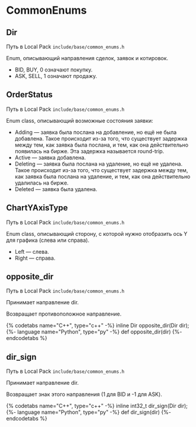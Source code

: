 # CommonEnums

## Dir

Путь в Local Pack `include/base/common_enums.h`

Enum, описывающий направления сделок, заявок и котировок.

- BID, BUY, 0 означают покупку.
- ASK, SELL, 1 означают продажу.

## OrderStatus

Путь в Local Pack `include/base/common_enums.h`

Enum class, описывающий возможные состояния заявки:

- Adding — заявка была послана на добавление, но ещё не была добавлена.
  Такое происходит из-за того, что существует задержка между тем, как заявка была послана, и тем, как она действительно появилась на бирже.
  Эта задержка называется round-trip.
- Active — заявка добавлена.
- Deleting — заявка была послана на удаление, но ещё не удалена.
  Такое происходит из-за того, что существует задержка между тем, как заявка была послана на удаление, и тем, как она действительно удалилась на бирже.
- Deleted — заявка была удалена.

## ChartYAxisType

Путь в Local Pack `include/base/common_enums.h`

Enum class, описывающий сторону, с которой нужно отобразить ось Y для графика (слева или справа).

- Left — слева.
- Right — справа.

## opposite_dir

Путь в Local Pack `include/base/common_enums.h`

Принимает направление dir.

Возвращает противоположное направление.

{% codetabs name="C++", type="c++" -%}
inline Dir opposite_dir(Dir dir);
{%- language name="Python", type="py" -%}
def opposite_dir(dir)
{%- endcodetabs %}

## dir_sign

Путь в Local Pack `include/base/common_enums.h`

Принимает направление dir.

Возвращает знак этого направления (1 для BID и -1 для ASK).

{% codetabs name="C++", type="c++" -%}
inline int32_t dir_sign(Dir dir);
{%- language name="Python", type="py" -%}
def dir_sign(dir)
{%- endcodetabs %}
